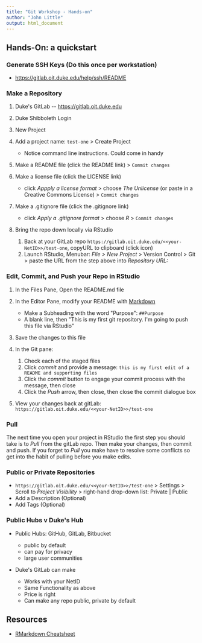 ```yaml
---
title: "Git Workshop - Hands-on"
author: "John Little"
output: html_document
---
```

## Hands-On:  a quickstart

### Generate SSH Keys (Do this once per workstation)

- https://gitlab.oit.duke.edu/help/ssh/README  

### Make a Repository
1. Duke's GitLab -- https://gitlab.oit.duke.edu
1. Duke Shibboleth Login
1. New Project
1. Add a project name:  `test-one` > Create Project

    - Notice command line instructions.  Could come in handy  
1. Make a README file (click the README link)  > `Commit changes`
1. Make a license file (click the LICENSE link) 

	- click *Appply a license format* > choose *The Unlicense* (or paste in a Creative Commons License) > `Commit changes`  
1. Make a .gitignore file (click the .gitignore link)

    - click *Apply a .gitignore format* > choose *R* > `Commit changes`  
1. Bring the repo down locally via RStudio

	1. Back at your GitLab repo `https://gitlab.oit.duke.edu/<<your-NetID>>/test-one`, copyURL to clipboard (click icon)
	1. Launch RStudio, Menubar:  *File > New Project* > Version Control > Git > paste the URL from the step above into *Repository URL:*

### Edit, Commit, and Push your Repo in RStudio

1. In the Files Pane, Open the README.md file
1. In the Editor Pane, modify your README with [Markdown](https://en.wikipedia.org/wiki/Markdown#Example)

    - Make a Subheading with the word "Purpose":  `##Purpose`
    - A blank line, then "This is my first git repository.  I'm going to push this file via RStudio"
1. Save the changes to this file
1. In the Git pane:

    1. Check each of the staged files
    1. Click *commit* and provide a message:  `this is my first edit of a README and supporting files`
    1. Click the *commit* button to engage your commit  process with the message, then close
    1. Click the *Push* arrow, then close, then close the commit dialogue box  
1. View your changes back at gitLab:  `https://gitlab.oit.duke.edu/<<your-NetID>>/test-one`

### Pull

The next time you open your project in RStudio the first step you should take is to *Pull* from the gitLab repo.  Then make your changes, then commit and push.  If you forget to *Pull* you make have to resolve some conflicts so get into the habit of pulling before you make edits.

### Public or Private Repositories

- `https://gitlab.oit.duke.edu/<<your-NetID>>/test-one` > Settings > Scroll to *Project Visibility* > right-hand drop-down list:  Private | Public
- Add a Description (Optional)
- Add Tags (Optional)

### Public Hubs v Duke's Hub

- Public Hubs:  GitHub, GitLab, Bitbucket

    - public by default
    - can pay for privacy
    - large user communities

- Duke's GitLab can make 

    - Works with your NetID
    - Same Functionality as above
    - Price is right
    - Can make any repo public, private by default 

## Resources

- [RMarkdown Cheatsheet](https://www.rstudio.com/wp-content/uploads/2016/03/rmarkdown-cheatsheet-2.0.pdf)  